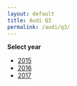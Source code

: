 ```yaml
---
layout: default
title: Audi Q3
permalink: /audi/q3/
---
```

**Select year**

- [2015](/audi/q3/2015/)
- [2016](/audi/q3/2016/)
- [2017](/audi/q3/2017/)
